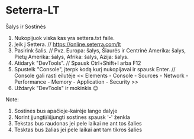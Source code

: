 # Seterra-LT
Šalys ir Sostinės

1. Nukopijuok viska kas yra settera.txt faile.
2. Įeik į Settera. // https://online.seterra.com/lt
3. Pasirink šalis. // Pvz. Europa: šalys, Šiaurės ir Centrinė Amerika: šalys, Pietų Amerika: šalys, Afrika: šalys, Azija: šalys.
4. Atidaryk "DevTools". // Spausk Ctrl+Shift+I arba F12
5. Spustelk "Console", įterpk kodą kurį nukopijavai ir spausk Enter. // Console gali rasti eilutėje << Elements - Console - Sources - Network - Performance - Memory - Application - Security >> 
6. Uždaryk "DevTools" ir mokinkis 😉

Note: 
1. Sostinės bus apačioje-kairėje lango dalyje
2. Norint įjungti/išjungti sostines spausk '-' ženkla
3. Tekstas bus raudonas jei pele laikai ne ant tos šalies
4. Tesktas bus žalias jei pele laikai ant tam tikros šalies
